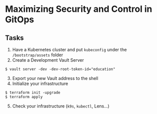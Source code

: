 # Maximizing Security and Control in GitOps

## Tasks

1. Have a Kubernetes cluster and put `kubeconfig` under the `/bootstrap/assets` folder
2. Create a Development Vault Server 
```shell
$ vault server -dev -dev-root-token-id="education"
```
3. Export your new Vault address to the shell
4. Initialize your infrastructure
```shell
$ terraform init -upgrade
$ terraform apply
```
5. Check your infrastructure (`k9s`, `kubectl`, Lens...)
